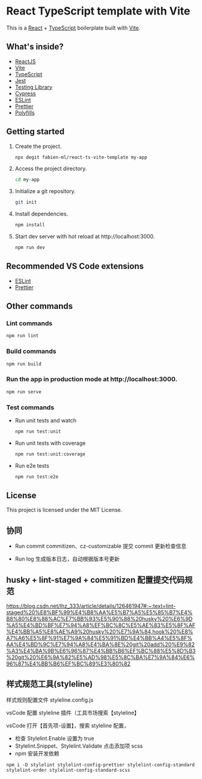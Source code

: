 # React TypeScript template with Vite

This is a [React](https://reactjs.org) + [TypeScript](https://www.typescriptlang.org/) boilerplate built with [Vite](https://vitejs.dev).

## What's inside?

- [ReactJS](https://reactjs.org)
- [Vite](https://vitejs.dev)
- [TypeScript](https://www.typescriptlang.org)
- [Jest](https://jestjs.io)
- [Testing Library](https://testing-library.com)
- [Cypress](https://www.cypress.io)
- [ESLint](https://eslint.org)
- [Prettier](https://prettier.io)
- [Polyfills](https://github.com/vitejs/vite/tree/main/packages/plugin-legacy#readme)

## Getting started

1. Create the project.

   ```bash
   npx degit fabien-ml/react-ts-vite-template my-app
   ```

2. Access the project directory.

   ```bash
   cd my-app
   ```

3. Initialize a git repository.

   ```bash
   git init
   ```

4. Install dependencies.

   ```bash
   npm install
   ```

5. Start dev server with hot reload at http://localhost:3000.
   ```bash
   npm run dev
   ```

## Recommended VS Code extensions

- [ESLint](https://marketplace.visualstudio.com/items?itemName=dbaeumer.vscode-eslint)
- [Prettier](https://marketplace.visualstudio.com/items?itemName=esbenp.prettier-vscode)

## Other commands

### Lint commands

```bash
npm run lint
```

### Build commands

```bash
npm run build
```

### Run the app in production mode at http://localhost:3000.

```bash
npm run serve
```

### Test commands

- Run unit tests and watch
  ```bash
  npm run test:unit
  ```
- Run unit tests with coverage
  ```bash
  npm run test:unit:coverage
  ```
- Run e2e tests
  ```bash
  npm run test:e2e
  ```

## License

This project is licensed under the MIT License.

## 协同

- Run commit
  commitizen、cz-customizable 提交 commit 更新检查信息

- Run log
  生成版本日志，自动根据版本号更新

## husky + lint-staged + commitizen 配置提交代码规范

https://blog.csdn.net/lhz_333/article/details/126461947#:~:text=lint-staged%20%E8%BF%99%E4%B8%AA%E5%B7%A5%E5%85%B7%E4%B8%80%E8%88%AC%E7%BB%93%E5%90%88%20husky%20%E6%9D%A5%E4%BD%BF%E7%94%A8%EF%BC%8C%E5%AE%83%E5%8F%AF%E4%BB%A5%E8%AE%A9%20husky%20%E7%9A%84,hook%20%E8%A7%A6%E5%8F%91%E7%9A%84%E5%91%BD%E4%BB%A4%E5%8F%AA%E4%BD%9C%E7%94%A8%E4%BA%8E%20git%20add%20%E9%82%A3%E4%BA%9B%E6%96%87%E4%BB%B6%EF%BC%88%E5%8D%B3%20git%20%E6%9A%82%E5%AD%98%E5%8C%BA%E7%9A%84%E6%96%87%E4%BB%B6%EF%BC%89%E3%80%82

## 样式规范工具(styleline)

样式规则配置文件 styleline.config.js

vsCode 配置 styleline 插件（工具市场搜索【styleline<Official Stylelint extension for Visual Studio Code>】

vsCode 打开【首先项-设置】，搜索 styleline 配置，

- 检查 Stylelint.Enable 设置为 true
- Stylelint.Snippet、Stylelint.Validate 点击添加项 scss
- npm 安装开发依赖

```
npm i -D stylelint stylelint-config-prettier stylelint-config-standard stylelint-order stylelint-config-standard-scss
```
